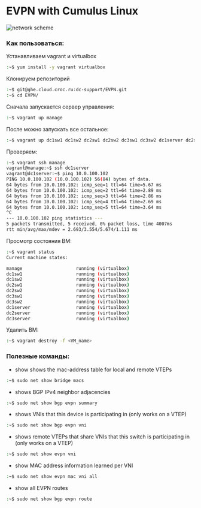 
# EVPN with Cumulus Linux
![network scheme](https://ghe.cloud.croc.ru/dc-support/EVPN-with-Cumulus-VX/blob/master/EVPN.PNG)

### Как пользоваться:

Устанавливаем vagrant и virtualbox
```sh
:~$ yum install -y vagrant virtualbox
```
Клонируем репозиторий
```sh
:~$ git@ghe.cloud.croc.ru:dc-support/EVPN.git
:~$ cd EVPN/
```
Сначала запускается сервер управления:
```sh
:~$ vagrant up manage
```

После можно запускать все остальное:
```sh
:~$ vagrant up dc1sw1 dc1sw2 dc2sw1 dc2sw2 dc3sw1 dc3sw2 dc1server dc2server dc3server
```

Проверяем:
```sh
:~$ vagrant ssh manage
vagrant@manage:~$ ssh dc1server
vagrant@dc1server:~$ ping 10.0.100.102
PING 10.0.100.102 (10.0.100.102) 56(84) bytes of data.
64 bytes from 10.0.100.102: icmp_seq=1 ttl=64 time=5.67 ms
64 bytes from 10.0.100.102: icmp_seq=2 ttl=64 time=2.89 ms
64 bytes from 10.0.100.102: icmp_seq=3 ttl=64 time=2.86 ms
64 bytes from 10.0.100.102: icmp_seq=4 ttl=64 time=2.69 ms
64 bytes from 10.0.100.102: icmp_seq=5 ttl=64 time=3.64 ms
^C
--- 10.0.100.102 ping statistics ---
5 packets transmitted, 5 received, 0% packet loss, time 4007ms
rtt min/avg/max/mdev = 2.693/3.554/5.674/1.111 ms
```

Просмотр состояния ВМ:
```sh
:~$ vagrant status
Current machine states:

manage                    running (virtualbox)
dc1sw1                    running (virtualbox)
dc1sw2                    running (virtualbox)
dc2sw1                    running (virtualbox)
dc2sw2                    running (virtualbox)
dc3sw1                    running (virtualbox)
dc3sw2                    running (virtualbox)
dc1server                 running (virtualbox)
dc2server                 running (virtualbox)
dc3server                 running (virtualbox)

```


Удалить ВМ:
```sh
:~$ vagrant destroy -f <VM_name>
```

### Полезные команды:
  - show shows the mac-address table for local and remote VTEPs
```sh
:~$ sudo net show bridge macs
```
  - shows BGP IPv4 neighbor adjacencies
```sh
:~$ sudo net show bgp evpn summary
```
  - shows VNIs that this device is participating in (only works on a VTEP)
```sh
:~$ sudo net show bgp evpn vni
```
  - shows remote VTEPs that share VNIs that this switch is participating in (only works on a VTEP)
```sh
:~$ sudo net show evpn vni
```
  - show MAC address information learned per VNI
```sh
:~$ sudo net show evpn mac vni all
```
 - show all EVPN routes
```sh
:~$ sudo net show bgp evpn route
```
